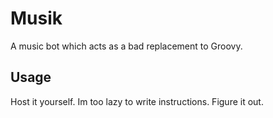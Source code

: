 # Musik
A music bot which acts as a bad replacement to Groovy.

## Usage
Host it yourself. Im too lazy to write instructions. Figure it out.
